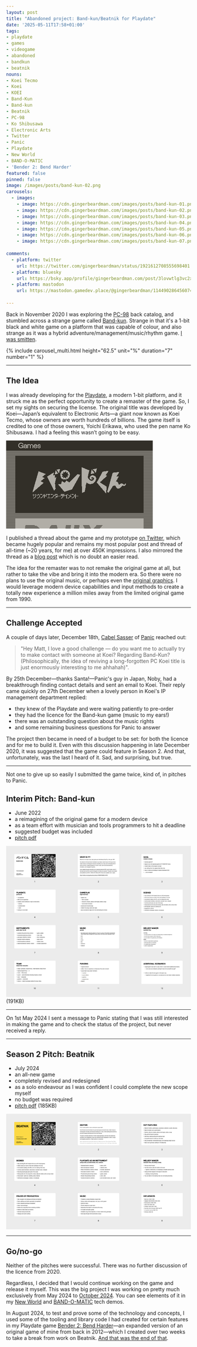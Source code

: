 ```yaml
---
layout: post
title: "Abandoned project: Band-kun/Beatnik for Playdate"
date: '2025-05-11T17:58+01:00'
tags:
- playdate
- games
- videogame
- abandoned
- bandkun
- beatnik
nouns:
- Koei Tecmo
- Koei
- KOEI
- Band-Kun
- Band-kun
- Beatnik
- PC-98
- Ko Shibusawa
- Electronic Arts
- Twitter
- Panic
- Playdate
- New World
- BAND-O-MATIC
- 'Bender 2: Bend Harder'
featured: false
pinned: false
image: /images/posts/band-kun-02.png
carousels:
  - images:
    - image: https://cdn.gingerbeardman.com/images/posts/band-kun-01.png
    - image: https://cdn.gingerbeardman.com/images/posts/band-kun-02.png
    - image: https://cdn.gingerbeardman.com/images/posts/band-kun-03.png
    - image: https://cdn.gingerbeardman.com/images/posts/band-kun-04.png
    - image: https://cdn.gingerbeardman.com/images/posts/band-kun-05.png
    - image: https://cdn.gingerbeardman.com/images/posts/band-kun-06.png
    - image: https://cdn.gingerbeardman.com/images/posts/band-kun-07.png

comments:
  - platform: twitter
    url: https://twitter.com/gingerbeardman/status/1921612708555698401
  - platform: bluesky
    url: https://bsky.app/profile/gingerbeardman.com/post/3lovwtlg3vc2x
  - platform: mastodon
    url: https://mastodon.gamedev.place/@gingerbeardman/114490286456074030

---
```


Back in November 2020 I was exploring the [PC-98](https://en.wikipedia.org/wiki/PC-98) back catalog, and stumbled across a strange game called [Band-kun](https://www.mobygames.com/game/155798/band-kun/). Strange in that it's a 1-bit black and white game on a platform that was capable of colour, and also strange as it was a hybrid adventure/management/music/rhythm game. [I was smitten](/2020/12/16/band-kun-musician-simulator-1990-koei/).

{% include carousel_multi.html height="62.5" unit="%" duration="7" number="1" %}

----

## The Idea

I was already developing for the [Playdate](https://play.date/), a modern 1-bit platform, and it struck me as the perfect opportunity to create a remaster of the game. So, I set my sights on securing the license. The original title was developed by Koei—Japan’s equivalent to Electronic Arts—a giant now known as Koei Tecmo, whose owners are worth hundreds of billions. The game itself is credited to one of those owners, Yoichi Erikawa, who used the pen name Ko Shibusawa. I had a feeling this wasn’t going to be easy.

![IMG](/images/posts/band-kun-playdate.gif#playdate)

I published a thread about the game and my prototype [on Twitter](https://twitter.com/gingerbeardman/status/1339232766861451278), which became hugely popular and remains my most popular post and thread of all-time (~20 years, for me) at over 450K impressions. I also mirrored the thread as a [blog post](/2020/12/16/band-kun-musician-simulator-1990-koei/) which is no doubt an easier read.

The idea for the remaster was to not remake the original game at all, but rather to take the vibe and bring it into the modern era. So there were no plans to use the original music, or perhaps even the [original graphics](/2021/01/03/extracting-images-from-band-kun/). I would leverage modern device capabilities and input methods to create a totally new experience a million miles away from the limited original game from 1990.

----

## Challenge Accepted

A couple of days later, December 18th, [Cabel Sasser](https://cabel.com) of [Panic](https://panic.com) reached out:

> "Hey Matt, I love a good challenge — do you want me to actually try to make contact with someone at Koei? Regarding Band-Kun? (Philosophically, the idea of reviving a long-forgotten PC Koei title is just enormously interesting to me ahhahah)".

By 25th December—thanks Santa!—Panic's guy in Japan, Noby, had a breakthrough finding contact details and sent an email to Koei. Their reply came quickly on 27th December when a lovely person in Koei's IP management department replied:

- they knew of the Playdate and were waiting patiently to pre-order
- they had the licence for the Band-kun game (music to my ears!)
- there was an outstanding question about the music rights
- and some remaining business questions for Panic to answer

The project then became in need of a budget to be set: for both the licence and for me to build it. Even with this discussion happening in late December 2020, it was suggested that the game could feature in Season 2. And that, unfortunately, was the last I heard of it. Sad, and surprising, but true.

----

Not one to give up so easily I submitted the game twice, kind of, in pitches to Panic. 

## Interim Pitch: Band-kun

- June 2022
- a reimagining of the original game for a modern device
- as a team effort with musician and tools programmers to hit a deadline
- suggested budget was included
- [pitch pdf](https://cdn.gingerbeardman.com/files/playdate-pitch-2022-band-kun.pdf)

[![IMG](/images/posts/abandoned-playdate-band-kun.png)](https://cdn.gingerbeardman.com/files/playdate-pitch-2022-band-kun.pdf) (191KB)

----

On 1st May 2024 I sent a message to Panic stating that I was still interested in making the game and to check the status of the project, but never received a reply.

----

## Season 2 Pitch: Beatnik

- July 2024
- an all-new game
- completely revised and redesigned
- as a solo endeavour as I was confident I could complete the new scope myself
- no budget was required
- [pitch pdf](https://cdn.gingerbeardman.com/files/playdate-pitch-2024-beatnik.pdf) (185KB)

[![IMG](/images/posts/abandoned-playdate-beatnik.png)](https://cdn.gingerbeardman.com/files/playdate-pitch-2024-beatnik.pdf)

----

## Go/no-go

Neither of the pitches were successful. There was no further discussion of the licence from 2020.

Regardless, I decided that I would continue working on the game and release it myself. This was the big project I was working on pretty much exclusively from May 2024 to [October 2024](/2025/04/15/when-playdate-stopped-being-fun/). You can see elements of it in my [New World](/2025/03/11/old-codes-new-releases-for-playdate/) and [BAND-O-MATIC](https://gingerbeardman.itch.io/new-world) tech demos.

In August 2024, to test and prove some of the technology and concepts, I used some of the tooling and library code I had created for certain features in my Playdate game [Bender 2: Bend Harder](/2024/10/08/bender-2-bend-harder-for-playdate/)—an expanded version of an original game of mine from back in 2012—which I created over two weeks to take a break from work on Beatnik. [And that was the end of that](/2025/04/15/when-playdate-stopped-being-fun/).
